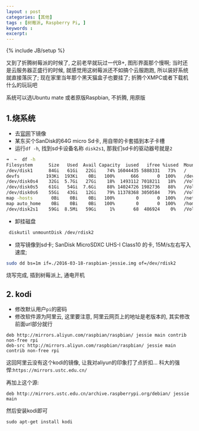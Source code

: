 ```yaml
---
layout : post
categories: [其他]
tags : [树莓派, Raspberry Pi, ]
keywords :
excerpt:
---
```

{% include JB/setup %}

又到了折腾树莓派的时候了, 之前老早就玩过一代B+, 图形界面那个慢啊; 当时还是云服务器正盛行的时候, 就感觉用这树莓派还不如搞个云服跑跑, 所以装好系统就直接落灰了; 现在家里当年那个黑天猫盒子也要挂了; 折腾个XMPC或者下载机什么的玩玩吧

系统可以选Ubuntu mate 或者原版Raspbian, 不折腾, 用原版

## 1.烧系统

* 去[官网](https://www.raspberrypi.org/downloads)下镜像
* 某东买个SanDisk的64G micro Sd卡, 用自带的卡套插到本子卡槽
* 运行`df -h`, 找到sd卡设备名称 `disk2s1`, 那我们sd卡的驱动器号就是`2`

```bash
➜  ~  df -h
Filesystem      Size   Used  Avail Capacity  iused   ifree %iused  Mounted on
/dev/disk1      84Gi   61Gi   22Gi    74% 16044435 5888331   73%   /
devfs          193Ki  193Ki    0Bi   100%      666       0  100%   /dev
/dev/disk0s4    32Gi  5.7Gi   27Gi    18%  1493112 7018211   18%   /Volumes/d
/dev/disk0s5    61Gi   54Gi  7.6Gi    88% 14024726 1982736   88%   /Volumes/f
/dev/disk0s6    55Gi   43Gi   12Gi    79% 11378368 3050584   79%   /Volumes/g
map -hosts       0Bi    0Bi    0Bi   100%        0       0  100%   /net
map auto_home    0Bi    0Bi    0Bi   100%        0       0  100%   /home
/dev/disk2s1    59Gi  8.5Mi   59Gi     1%       68  486924    0%   /Volumes/Untitled  <===这个就是
```
* 卸挂磁盘

```bash
 diskutil unmountDisk /dev/rdisk2
```

* 烧写镜像到sd卡; SanDisk MicroSDXC UHS-I Class10 的卡, 15M/s左右写入速度;

```bash
sudo dd bs=1m if=./2016-03-18-raspbian-jessie.img of=/dev/rdisk2
```

烧写完成, 插到树莓派上, 通电开机

## 2. kodi

* 修改默认用户`pi`的密码
* 修改软件源为阿里云, 这里要注意, 阿里云网页上的地址是老版本的, 其实修改前面url部分就行

```
deb http://mirrors.aliyun.com/raspbian/raspbian/ jessie main contrib non-free rpi
deb-src http://mirrors.aliyun.com/raspbian/raspbian/ jessie main contrib non-free rpi
```

这回阿里云没有这个kodi的镜像, 让我对aliyun的印象打了点折扣...
科大的强悍:`https://mirrors.ustc.edu.cn/`

再加上这个源:
```
deb http://mirrors.ustc.edu.cn/archive.raspberrypi.org/debian/ jessie main
```

然后安装kodi即可
```
sudo apt-get install kodi
```
